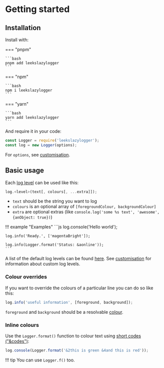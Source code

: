 # Getting started

## Installation

Install with:

=== "pnpm"

	```bash
	pnpm add leekslazylogger
	```

=== "npm"

	```bash
	npm i leekslazylogger
	```

=== "yarn"

	```bash
	yarn add leekslazylogger
	```

And require it in your code:

```js
const Logger = require('leekslazylogger');
const log = new Logger(options);
```

For `options`, see [customisation](/customisation).

## Basic usage

Each [log level](/log-levels) can be used like this:

```js
log.<level>(text[, colours[, ...extra]]);
```

- `text` should be the string you want to log
- `colours` is an optional array of `[foregroundColour, backgroundColour]`
- `extra` are optional extras (like `console.log('some %s text', 'awesome', {anObject: true})`)

!!! example "Examples"
	```js
	log.console('Hello world');

	log.info('Ready.', ['magentaBright']);

	log.info(Logger.format('Status: &aonline'));
	```

A list of the default log levels can be found [here](/log-levels). See [customisation](/customisation) for information about custom log levels.

### Colour overrides

If you want to override the colours of a particular line you can do so like this:

```js
log.info('useful information', [foreground, background]);
```

`foreground` and `background` should be a resolvable [colour](/colours-and-styles).

### Inline colours

Use the `Logger.format()` function to colour text using [short codes ("&codes")](/colours-and-styles#short-codes):

```js
log.console(Logger.format('&2this is green &4and this is red'));
```

!!! tip
	You can use `Logger.f()` too.
